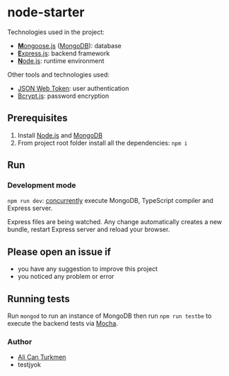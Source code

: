 # node-starter


Technologies used in the project:
* [**M**ongoose.js](http://www.mongoosejs.com) ([MongoDB](https://www.mongodb.com)): database
* [**E**xpress.js](http://expressjs.com): backend framework
* [**N**ode.js](https://nodejs.org): runtime environment

Other tools and technologies used:
* [JSON Web Token](https://jwt.io): user authentication
* [Bcrypt.js](https://github.com/dcodeIO/bcrypt.js): password encryption

## Prerequisites
1. Install [Node.js](https://nodejs.org) and [MongoDB](https://www.mongodb.com)
3. From project root folder install all the dependencies: `npm i`

## Run
### Development mode
`npm run dev`: [concurrently](https://github.com/kimmobrunfeldt/concurrently) execute MongoDB, TypeScript compiler and Express server.

Express files are being watched. Any change automatically creates a new bundle, restart Express server and reload your browser.

## Please open an issue if
* you have any suggestion to improve this project
* you noticed any problem or error

## Running tests
Run `mongod` to run an instance of MongoDB then run `npm run testbe` to execute the backend tests via [Mocha](https://mochajs.org/).

### Author
* [Ali Can Turkmen](https://github.com/alicanturkmen)
* testjyok